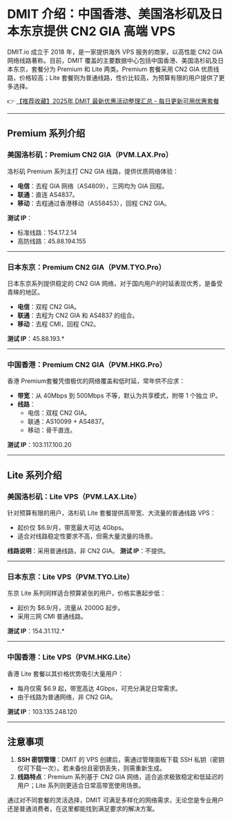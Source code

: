 # DMIT 介绍：中国香港、美国洛杉矶及日本东京提供 CN2 GIA 高端 VPS

DMIT.io 成立于 2018 年，是一家提供海外 VPS 服务的商家，以高性能 CN2 GIA 网络线路著称。目前，DMIT 覆盖的主要数据中心包括中国香港、美国洛杉矶及日本东京，套餐分为 Premium 和 Lite 两类。Premium 套餐采用 CN2 GIA 优质线路，价格较高；Lite 套餐则为普通线路，性价比较高，为预算有限的用户提供了更多选择。

👉 [【推荐收藏】2025年 DMIT 最新优惠活动整理汇总 - 每日更新可用优惠套餐](https://bit.ly/dmit_coupon)

---

## Premium 系列介绍

### 美国洛杉矶：Premium CN2 GIA（PVM.LAX.Pro）

洛杉矶 Premium 系列主打 CN2 GIA 线路，提供优质网络体验：
- **电信**：去程 GIA 网络（AS4809），三网均为 GIA 回程。
- **联通**：直连 AS4837。
- **移动**：去程通过香港移动（AS58453），回程 CN2 GIA。

**测试 IP**：
- 标准线路：154.17.2.14
- 高防线路：45.88.194.155

---

### 日本东京：Premium CN2 GIA（PVM.TYO.Pro）

日本东京系列提供稳定的 CN2 GIA 网络，对于国内用户的时延表现优秀，是备受青睐的地区。
- **电信**：双程 CN2 GIA。
- **联通**：去程为 CN2 GIA 和 AS4837 的组合。
- **移动**：去程 CMI，回程 CN2。

**测试 IP**：45.88.193.*

---

### 中国香港：Premium CN2 GIA（PVM.HKG.Pro）

香港 Premium套餐凭借极优的网络覆盖和低时延，常年供不应求：
- **带宽**：从 40Mbps 到 500Mbps 不等，默认为共享模式，附带 1 个独立 IP。
- **线路**：
  - 电信：双程 CN2 GIA。
  - 联通：AS10099 + AS4837。
  - 移动：骨干直连。

**测试 IP**：103.117.100.20

---

## Lite 系列介绍

### 美国洛杉矶：Lite VPS（PVM.LAX.Lite）

针对预算有限的用户，洛杉矶 Lite 套餐提供高带宽、大流量的普通线路 VPS：
- 起价仅 $6.9/月，带宽最大可达 4Gbps。
- 适合对线路稳定性要求不高，但需大量流量的场景。

**线路说明**：采用普通线路，非 CN2 GIA。
**测试 IP**：不提供。

---

### 日本东京：Lite VPS（PVM.TYO.Lite）

东京 Lite 系列同样适合预算紧张的用户，价格实惠起步低：
- 起价为 $6.9/月，流量从 2000G 起步。
- 采用三网 CMI 普通线路。

**测试 IP**：154.31.112.*

---

### 中国香港：Lite VPS（PVM.HKG.Lite）

香港 Lite 套餐以其价格优势吸引大量用户：
- 每月仅需 $6.9 起，带宽高达 4Gbps，可充分满足日常需求。
- 由于线路为普通网络，非 CN2 GIA。

**测试 IP**：103.135.248.120

---

## 注意事项

1. **SSH 密钥管理**：DMIT 的 VPS 创建后，需通过管理面板下载 SSH 私钥（密钥仅可下载一次）。若未备份且密钥丢失，则需重新生成。
2. **线路特点**：Premium 系列基于 CN2 GIA 网络，适合追求极致稳定和低延迟的用户；Lite 系列则更适合日常高带宽使用场景。

通过对不同套餐的灵活选择，DMIT 可满足多样化的网络需求，无论您是专业用户还是普通消费者，在这里都能找到满足要求的解决方案。